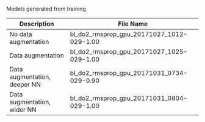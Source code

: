 Models generated from training

| Description  | File Name |
| ------------- | ------------- |
| No data augmentation  | bl_do2_rmsprop_gpu_20171027_1012-029-1.00  |
| Data augmentation  | bl_do2_rmsprop_gpu_20171027_1025-029-1.00  |
| Data augmentation, deeper NN  | bl_do2_rmsprop_gpu_20171031_0734-029-0.90  |
| Data augmentation, wider NN  |  bl_do2_rmsprop_gpu_20171031_0804-029-1.00  |
